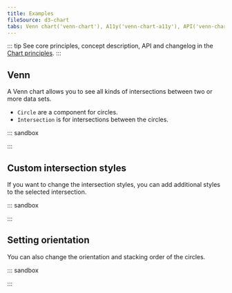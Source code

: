 ```yaml
---
title: Examples
fileSource: d3-chart
tabs: Venn chart('venn-chart'), A11y('venn-chart-a11y'), API('venn-chart-api'), Examples('venn-chart-d3-code'), Changelog('d3-chart-changelog')
---
```


::: tip
See core principles, concept description, API and changelog in the [Chart principles](/data-display/d3-chart/).
:::

## Venn

A Venn chart allows you to see all kinds of intersections between two or more data sets.

- `Circle` are a component for circles.
- `Intersection` is for intersections between the circles.

::: sandbox

<script lang="tsx">
import React from 'react';
import { Plot, Venn, colors } from '@semcore/ui/d3-chart';
import { Text } from '@semcore/ui/typography';

const data = {
  G: 200,
  F: 200,
  C: 500,
  U: 1,
  'G/F': 100,
  'G/C': 100,
  'F/C': 100,
  'G/F/C': 100,
};

export default () => {
  return (
    <Plot height={300} width={400} data={data}>
      <Venn>
        <Venn.Circle dataKey='G' name='Good' />
        <Venn.Circle dataKey='F' name='Fast' color={colors['blue-03']} />
        <Venn.Circle dataKey='C' name='Cheap' color={colors['orange-04']} />
        <Venn.Circle dataKey='U' name='Unknown' color={colors['pink-03']} />
        <Venn.Intersection dataKey='G/F' name='Good & Fast' />
        <Venn.Intersection dataKey='G/C' name='Good & Cheap' />
        <Venn.Intersection dataKey='F/C' name='Fast & Cheap' />
        <Venn.Intersection dataKey='G/F/C' name='Good & Fast & Cheap' />
      </Venn>
      <Venn.Tooltip>
        {({ name, dataKey }) => {
          return {
            children: (
              <>
                <Venn.Tooltip.Title>{name}</Venn.Tooltip.Title>
                <Text bold>{data[dataKey]}</Text>
              </>
            ),
          };
        }}
      </Venn.Tooltip>
    </Plot>
  );
};
</script>

:::

## Custom intersection styles

If you want to change the intersection styles, you can add additional styles to the selected intersection.

::: sandbox

<script lang="tsx">
import React from 'react';
import { colors, Plot, Venn } from '@semcore/ui/d3-chart';

export default () => {
  return (
    <Plot height={300} width={400} data={data}>
      <Venn>
        <Venn.Circle dataKey='G' name='G' />
        <Venn.Circle dataKey='F' name='F' color={colors['blue-03']} />
        <Venn.Circle dataKey='C' name='C' color={colors['orange-04']} />
        <Venn.Intersection dataKey='G/F' name='G/F' />
        <Venn.Intersection dataKey='G/C' name='G/C' />
        <Venn.Intersection dataKey='F/C' name='F/C' />
        <Venn.Intersection
          dataKey='G/F/C'
          name='G/F/C'
          style={{
            stroke: colors['violet-04'],
            fill: colors['violet-04'],
            fillOpacity: 0.3,
          }}
        />
      </Venn>
    </Plot>
  );
};

const data = {
  G: 200,
  F: 200,
  C: 200,
  'G/F': 100,
  'G/C': 100,
  'F/C': 100,
  'G/F/C': 100,
};
</script>

:::

## Setting orientation

You can also change the orientation and stacking order of the circles.

::: sandbox

<script lang="tsx">
import React, { useState } from 'react';
import Button from '@semcore/ui/button';
import { colors, Plot, Venn } from '@semcore/ui/d3-chart';
import { Flex } from '@semcore/ui/flex-box';

const orders = [
  (val1, val2) => val2.radius - val1.radius,
  (val1, val2) => val1.radius - val2.radius,
];

const orientations = [Math.PI / 2, Math.PI];

export default () => {
  const [orientation, setOrientation] = useState(0);
  const [order, setOrder] = useState(0);

  return (
    <Flex alignItems='center' direction='column'>
      <Plot height={300} width={400} data={data}>
        <Venn orientation={orientations[orientation]} orientationOrder={orders[order]}>
          <Venn.Circle dataKey='F' name='F' />
          <Venn.Circle dataKey='S' name='S' color={colors['blue-03']} />
          <Venn.Intersection dataKey='F/S' name='F/S' />
        </Venn>
      </Plot>
      <Flex direction='row'>
        <Button onClick={() => setOrientation(Number(!orientation))} mr={2}>
          Change orientation
        </Button>
        <Button onClick={() => setOrder(Number(!order))}>Change order</Button>
      </Flex>
    </Flex>
  );
};

const data = {
  F: 5,
  S: 7,
  'F/S': 3,
};
</script>

:::
